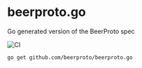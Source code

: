 # beerproto.go
Go generated version of the BeerProto spec

![CI](https://github.com/beerproto/beerproto.go/workflows/CI/badge.svg)

```bash
go get github.com/beerproto/beerproto.go
```
